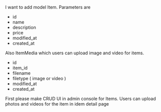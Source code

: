 I want to add model Item. Parameters are
- id
- name
- description
- price
- modified_at
- created_at

Also ItemMedia which users can upload image and video for items.
- id
- item_id
- filename
- filetype ( image or video )
- modified_at
- created_at

First please make CRUD UI in admin console for Items. Users can upload photos and videos for the item in idem detail page